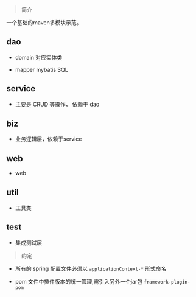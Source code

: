 
> 简介

一个基础的maven多模块示范。

## dao

- domain 对应实体类

- mapper mybatis SQL

## service

- 主要是 CRUD 等操作， 依赖于 dao

## biz

- 业务逻辑层，依赖于service

## web

- web

## util

- 工具类

## test

- 集成测试层


> 约定

- 所有的 spring 配置文件必须以 ```applicationContext-*``` 形式命名

- pom 文件中插件版本的统一管理,需引入另外一个jar包 ```framework-plugin-pom```




